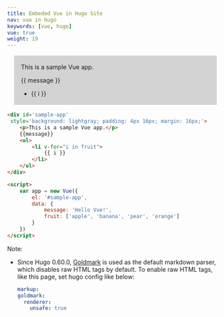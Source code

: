 ```yaml
---
title: Embeded Vue in Hugo Site
nav: vue in hugo
keywords: [vue, hugo]
vue: true
weight: 19
---
```



<div id='sample-app'
 style='background: lightgray; padding: 4px 16px; margin: 16px;'>
    <p>This is a sample Vue app.</p>
    {{ message }}
    <ul>
        <li v-for="i in fruit">
            {{ i }}
        </li>
    </ul>
</div>

<script>
   const { createApp, ref } = Vue

    const app = createApp({
        data() {
            return {
                message: 'Hello Vue!',
                fruit: ['apple', 'banana', 'pear', 'orange']
            }
        }
    })

    app.mount('#sample-app')
</script>

```html {linenos=table,hl_lines=[1,14]}
<div id='sample-app'
 style='background: lightgray; padding: 4px 16px; margin: 16px;'>
    <p>This is a sample Vue app.</p>
    {{message}}
    <ul>
        <li v-for="i in fruit">
            {{ i }}
        </li>
    </ul>
</div>

<script>
    var app = new Vue({
        el: '#sample-app',
        data: {
            message: 'Hello Vue!',
            fruit: ['apple', 'banana', 'pear', 'orange']
        }
    })
</script>
```

Note:

* Since Hugo 0.60.0, [Goldmark](https://github.com/yuin/goldmark/) is used as the default markdown parser, which disables raw HTML tags by default. To enable raw HTML tags, like this page, set hugo config like below:
  ```yaml
  markup:
  goldmark:
    renderer:
      unsafe: true
  ```
